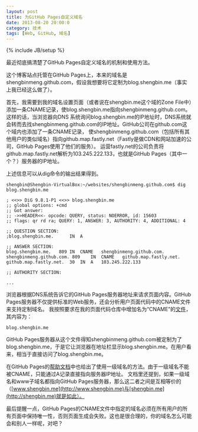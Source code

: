```yaml
---
layout: post
title: 为GitHub Pages自定义域名
date: 2013-08-20 20:00:0
category: 技术
tags: [Web, GitHub, 域名]
---
```

{% include JB/setup %}

最近彻底搞清楚了GitHub Pages自定义域名的机制和使用方法。

<!--more-->
这个博客站点托管在GitHub Pages上，本来的域名是shengbinmeng.github.com，假设我想要将它定制为blog.shengbin.me（事实上我已经这么做了）。

首先，我需要到我的域名设置页面（或者说在shengbin.me这个域的Zone File中）添加一条CNAME记录，使blog.shengbin.me指向shengbinmeng.github.com。这样的话，当浏览器向DNS
系统询问blog.shengbin.me的IP地址时，DNS系统就会转而去找shengbinmeng.github.com的IP地址。GitHub公司在github.com这个域内也添加了一条CNAME记录，
使shengbinmeng.github.com（包括所有其他用户的类似域名）指向github.map.fastly.net（Fastly是做CDN和网站加速的公司，GitHub Pages使用了他们的服务）。
运营fastly.net的公司负责将github.map.fastly.net解析为103.245.222.133，也就是GitHub Pages（其中一个？）服务器的IP地址。

上述信息可以从dig命令的输出结果得到。

    shengbin@Shengbin-VirtualBox:~/websites/shengbinmeng.github.com$ dig blog.shengbin.me

    ; <<>> DiG 9.8.1-P1 <<>> blog.shengbin.me
    ;; global options: +cmd
    ;; Got answer:
    ;; ->>HEADER<<- opcode: QUERY, status: NOERROR, id: 15603
    ;; flags: qr rd ra; QUERY: 1, ANSWER: 3, AUTHORITY: 4, ADDITIONAL: 4

    ;; QUESTION SECTION:
    ;blog.shengbin.me.		IN	A

    ;; ANSWER SECTION:
    blog.shengbin.me.	809	IN	CNAME	shengbinmeng.github.com.
    shengbinmeng.github.com. 809	IN	CNAME	github.map.fastly.net.
    github.map.fastly.net.	30	IN	A	103.245.222.133

    ;; AUTHORITY SECTION:
    
    ...
    
浏览器根据DNS系统告诉它的GitHub Pages服务器地址来请求页面内容。GitHub Pages服务器不仅提供标准的Web服务，还会分析用户页面代码中的CNAME文件来支持定制域名。
我按照要求在我的页面代码仓库中增加名为“CNAME”的[文件](https://github.com/shengbinmeng/shengbinmeng.github.com/blob/master/CNAME)，其内容为：

    blog.shengbin.me
    
GitHub Pages服务器从这个文件得知shengbinmeng.github.com被定制为了blog.shengbin.me，于是它让浏览器在地址栏显示blog.shengbin.me。在用户看来，相当于直接访问了blog.shengbin.me。

在GitHub Pages的[帮助文档](https://help.github.com/articles/setting-up-a-custom-domain-with-pages)中也给出了使用一级域名的方法。由于一级域名不能被CNAME，只能通过A记录直接指向服务器IP地址。
文档里还提到，如果一级域名和www子域名都指向GitHub Pages服务器，那么这二者之间是互相等价的（[www.shengbin.me](http://www.shengbin.me)与[shengbin.me](http://shengbin.me)就是如此）。

最后提醒一点，GitHub Pages的CNAME文件中指定的域名必须在所有用户的所有页面中保持唯一性，否则页面生成会失败。这也是很合理的，你的域名怎么可能会和别人一样呢，对吧？
